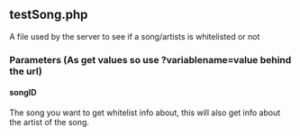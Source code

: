 ## testSong.php
A file used by the server to see if a song/artists is whitelisted or not
### Parameters (As get values so use ?variablename=value behind the url)
#### songID
The song you want to get whitelist info about, this will also get info about the artist of the song.
